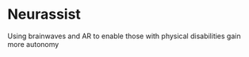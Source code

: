 # Neurassist
Using brainwaves and AR to enable those with physical disabilities gain more autonomy 
